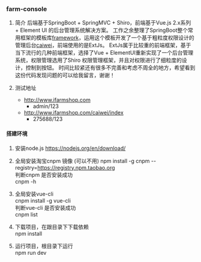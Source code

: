### farm-console
1. 简介
后端基于SpringBoot + SpringMVC + Shiro，前端基于Vue.js 2.x系列 + Element UI 的后台管理系统解决方案。
工作之余整理了SpringBoot整个常用框架的模板库[framework](https://github.com/lhrimperial/framework)，运用这个模板开发了一个基于粗粒度权限设计的管理后台[caiwei](https://github.com/lhrimperial/caiwei)，前端使用的是ExtJs。
 ExtJs属于比较重的前端框架，基于当下流行的几种前端框架，选择了Vue + ElementUI重新实现了一个后台管理系统，权限管理选用了Shiro 权限管理框架，并且对权限进行了细粒度的设计，控制到按钮。
时间比较紧还有很多不完善和考虑不周全的地方，希望看到这份代码发现问题的可以给我留言，谢谢！

2. 测试地址
    - http://www.ifarmshop.com
        - admin/123
    - http://www.ifarmshop.com/caiwei/index
        - 275688/123
        
#### 搭建环境
1. 安装node.js
    https://nodejs.org/en/download/ 
    
2. 全局安装淘宝cnpm 镜像 (可以不用) 
    npm install -g cnpm --registry=https://registry.npm.taobao.org  
    判断cnpm 是否安装成功  
    cnpm -h  

3. 全局安装vue-cli  
    cnpm install -g vue-cli  
    判断vue-cli 是否安装成功  
    cnpm list 
    
4. 下载项目，在跟目录下下载依赖 <br/>
    npm install
    
5. 运行项目，根目录下运行<br/>
    npm run dev
